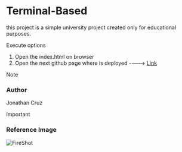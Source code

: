 # Terminal-Based 

this project is a simple university project created only for educational purposes. 

Execute options
1. Open the index.html on browser
2. Open the next github page where is deployed ----> [Link](https://maik18cro.github.io/page_compensar/)

> [!NOTE]
> ### Author 
> Jonathan Cruz

> [!IMPORTANT]
> ### Reference Image
> 
> ![FireShot](https://github.com/user-attachments/assets/eddc1dbf-eb1a-4db1-b6ec-c8f94b07f6ef)

